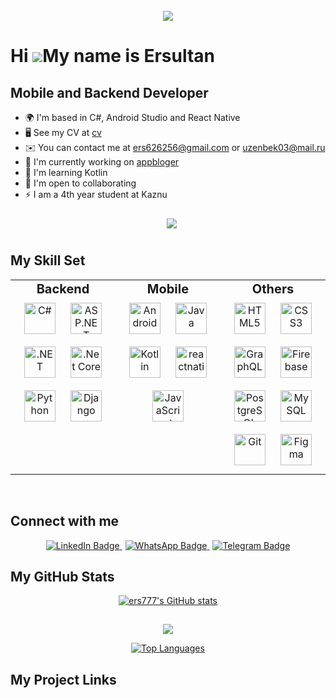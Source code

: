 <br clear="both">
<div align="center">
<img src="https://tenor.com/ru/view/anime-aesthetic-blue-gif-22834691.gif" align="center" style="width: 250px, height:250px" />
</div>


Hi ![](https://user-images.githubusercontent.com/18350557/176309783-0785949b-9127-417c-8b55-ab5a4333674e.gif)My name is Ersultan
================================================================================================================================

Mobile and Backend Developer
----------------------------

* 🌍  I'm based in C#, Android Studio and React Native
* 🖥️  See my CV at [cv](http://iuhuhopopopopopop)
* ✉️  You can contact me at ers626256@gmail.com or [uzenbek03@mail.ru](uzenbek03@mail.ru) 
* 🚀  I'm currently working on [appbloger]([http://](https://github.com/Azat374/blogerapp))
* 🧠  I'm learning Kotlin
* 🤝  I'm open to collaborating
* ⚡  I am a 4th year student at Kaznu <img src="https://farabi.university/front/assets/img/icons/logonew1.png" align="center" style="width: 15px" />



<a href="https://www.github.com/ers777" target="_blank" rel="noreferrer"><img style="margin: 10 250;"
src="https://img.shields.io/github/followers/ers777?logo=github&style=for-the-badge&color=facc15&labelColor=22272e" /></a>
<br/>  

## My Skill Set  
<table><tr><td valign="top" width="33%">




<div style="text-align: center; font-size: 20px; font-weight: bold;">
Backend
</div>




<div align="center">  
<a href="https://docs.microsoft.com/en-us/dotnet/csharp/" target="_blank"><img style="margin: 10px" src="https://profilinator.rishav.dev/skills-assets/csharp-original.svg" alt="C#" height="50" /></a>
 <a href="https://dotnet.microsoft.com/apps/aspnet" target="_blank" >
    <img style="margin: 10px;" src="https://github.com/campusMVP/dotnetCoreLogoPack/raw/master/ASP.NET%20Core%20MVC/Bitmap%20RGB/Bitmap-MEDIUM_ASP.NET-Core-MVC-Logo_2colors_Square_Boxed_RGB.png" alt="ASP.NET Core MVC" height="50" />
  </a>  
<a href="https://dotnet.microsoft.com/download/dotnet-framework" target="_blank"><img style="margin: 10px" src="https://profilinator.rishav.dev/skills-assets/dot-net-original-wordmark.svg" alt=".NET" height="50" /></a>  
<a href="https://dotnet.microsoft.com/download" target="_blank"><img style="margin: 10px" src="https://profilinator.rishav.dev/skills-assets/dotnetcore.png" alt=".Net Core" height="50" /></a>  
<a href="https://www.python.org/" target="_blank"><img style="margin: 10px" src="https://profilinator.rishav.dev/skills-assets/python-original.svg" alt="Python" height="50" /></a>  
<a href="https://www.djangoproject.com/" target="_blank"><img style="margin: 10px" src="https://profilinator.rishav.dev/skills-assets/django-original.svg" alt="Django" height="50" /></a>  
</div>

</td><td valign="top" width="33%">



<div style="text-align: center; font-size: 20px; font-weight: bold;">
Mobile
</div>
<div align="center">  
<a href="https://www.android.com/intl/en_in/" target="_blank"><img style="margin: 10px" src="https://profilinator.rishav.dev/skills-assets/android-original-wordmark.svg" alt="Android" height="50" /></a>  
<a href="https://www.java.com/" target="_blank"><img style="margin: 10px" src="https://profilinator.rishav.dev/skills-assets/java-original-wordmark.svg" alt="Java" height="50" /></a>  
<a href="https://kotlinlang.org/" target="_blank"><img style="margin: 10px" src="https://profilinator.rishav.dev/skills-assets/kotlinlang-icon.svg" alt="Kotlin" height="50" /></a>  
<a href="https://reactnative.dev/"  target="_blank" rel="noreferrer"> <img style="margin: 10px" src="https://reactnative.dev/img/header_logo.svg" alt="reactnative"  height="50"/> </a>
<a href="https://www.javascript.com/" target="_blank"><img style="margin: 10px" src="https://profilinator.rishav.dev/skills-assets/javascript-original.svg" alt="JavaScript" height="50" /></a>  
</div>

</td><td valign="top" width="33%">



<div style="text-align: center; font-size: 20px; font-weight: bold;">
Others
</div>
<div align="center">  
<a href="https://en.wikipedia.org/wiki/HTML5" target="_blank"><img style="margin: 10px" src="https://profilinator.rishav.dev/skills-assets/html5-original-wordmark.svg" alt="HTML5" height="50" /></a>  
<a href="https://www.w3schools.com/css/" target="_blank"><img style="margin: 10px" src="https://profilinator.rishav.dev/skills-assets/css3-original-wordmark.svg" alt="CSS3" height="50" /></a>  
<a href="https://graphql.org/" target="_blank"><img style="margin: 10px" src="https://profilinator.rishav.dev/skills-assets/graphql.png" alt="GraphQL" height="50" /></a>
<a href="https://firebase.google.com/" target="_blank"><img style="margin: 10px" src="https://profilinator.rishav.dev/skills-assets/firebase.png" alt="Firebase" height="50" /></a>    
<a href="https://www.postgresql.org/" target="_blank"><img style="margin: 10px" src="https://profilinator.rishav.dev/skills-assets/postgresql-original-wordmark.svg" alt="PostgreSQL" height="50" /></a>  
<a href="https://www.mysql.com/" target="_blank"><img style="margin: 10px" src="https://profilinator.rishav.dev/skills-assets/mysql-original-wordmark.svg" alt="MySQL" height="50" /></a>  
<a href="https://github.com/" target="_blank"><img style="margin: 10px" src="https://profilinator.rishav.dev/skills-assets/git-scm-icon.svg" alt="Git" height="50" /></a>  
<a href="https://www.figma.com/" target="_blank"><img style="margin: 10px" src="https://profilinator.rishav.dev/skills-assets/figma-icon.svg" alt="Figma" height="50" /></a>  
</div>

</td></tr></table>  

<br/>  

## Connect with me  
<div align="center">
 <div id="badges">
  <a href="https://www.linkedin.com/in/%D0%B5%D1%80%D1%81%D1%83%D0%BB%D1%82%D0%B0%D0%BD-%D1%83%D0%B7%D0%B5%D0%BD%D0%B1%D0%B5%D0%BA-763605280/">
    <img src="https://img.shields.io/badge/LinkedIn-blue?style=for-the-badge&logo=linkedin&logoColor=white" alt="LinkedIn Badge"/>
  </a>
  <a href="http://wa.me/+77073835348">
    <img style="margin-left: 5px;" src="https://img.shields.io/badge/WhatsApp-green?style=for-the-badge&logo=whatsapp&logoColor=white" alt="WhatsApp Badge"/>
  </a>
  <a href="https://t.me/e_rrrs">
    <img style="margin-left: 5px;" src="https://img.shields.io/badge/Telegram-blue?style=for-the-badge&logo=telegram&logoColor=white" alt="Telegram Badge"/>
  </a>
  <!-- <a href="https://leetcode.com/t1mb3rmn/">
    <img style="margin-left: 5px;" src="https://img.shields.io/badge/-LeetCode-FFA116?style=for-the-badge&logo=LeetCode&logoColor=black" title="Leetcode" alt="Leetcode"/>
  </a> -->
  <!-- <a href="https://github.com/rishavanand" target="_blank">
<img src=https://img.shields.io/badge/github-%2324292e.svg?&style=for-the-badge&logo=github&logoColor=white alt=github style="margin-left: 5px;" />
</a> -->
</div></div>
</a>

## My GitHub Stats

<div align="center">
<a href="http://www.github.com/ers777" ><img style="margin-bottom:15px" src="https://github-readme-stats.vercel.app/api?username=ers777&show_icons=true&hide=&count_private=true&title_color=facc15&text_color=ef4444&icon_color=facc15&bg_color=22272e&hide_border=true&show_icons=true" alt="ers777's GitHub stats" /></a>

<a href="http://www.github.com/ers777"><img src="https://github-readme-streak-stats.herokuapp.com/?user=ers777&stroke=ef4444&background=22272e&ring=facc15&fire=facc15&currStreakNum=ef4444&currStreakLabel=facc15&sideNums=ef4444&sideLabels=ef4444&dates=ef4444&hide_border=true" /></a>


<a href="https://github.com/ers777" align="left"><img src="https://github-readme-stats.vercel.app/api/top-langs/?username=ers777&langs_count=10&title_color=facc15&text_color=ef4444&icon_color=facc15&bg_color=22272e&hide_border=true&locale=en&custom_title=Top%20%Languages" alt="Top Languages" /></a></div>

## My Project Links
